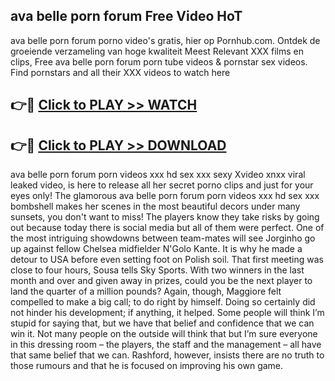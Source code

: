 ## ava belle porn forum Free Video HoT 

ava belle porn forum porno video's gratis, hier op Pornhub.com. Ontdek de groeiende verzameling van hoge kwaliteit Meest Relevant XXX films en clips,
Free ava belle porn forum porn tube videos & pornstar sex videos. Find pornstars and all their XXX videos to watch here


## 👉🔴 [Click to PLAY >> WATCH](http://us.freeplayer.one?title=ava_belle_porn_forum&ref=16D)

## 👉🔴 [Click to PLAY >> DOWNLOAD](http://us.freeplayer.one?title=ava_belle_porn_forum&ref=16D)


ava belle porn forum porn videos xxx hd sex xxx sexy Xvideo xnxx viral leaked video, is here to release all her secret porno clips and just for your eyes only! The glamorous ava belle porn forum porn videos xxx hd sex xxx bombshell makes her scenes in the most beautiful decors under many sunsets, you don't want to miss! The players know they take risks by going out because today there is social media but all of them were perfect. One of the most intriguing showdowns between team-mates will see Jorginho go up against fellow Chelsea midfielder N'Golo Kante. It is why he made a detour to USA before even setting foot on Polish soil. That first meeting was close to four hours, Sousa tells Sky Sports. With two winners in the last month and over and given away in prizes, could you be the next player to land the quarter of a million pounds? Again, though, Maggiore felt compelled to make a big call; to do right by himself. Doing so certainly did not hinder his development; if anything, it helped. Some people will think I’m stupid for saying that, but we have that belief and confidence that we can win it. Not many people on the outside will think that but I’m sure everyone in this dressing room – the players, the staff and the management – all have that same belief that we can. Rashford, however, insists there are no truth to those rumours and that he is focused on improving his own game.
